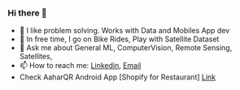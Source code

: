 ### Hi there 👋

- 🔭 I like problem solving. Works with Data and Mobiles App dev
- 🌱 In free time, I go on Bike Rides, Play with Satellite Dataset
- 💬 Ask me about General ML, ComputerVision, Remote Sensing, Satellites,
- 📫 How to reach me: [Linkedin](https://www.linkedin.com/in/manishsahuiitbhu/), [Email](manish.sahu.civ13@iitbhu.ac.in)
- Check AaharQR Android App [Shopify for Restaurant] [Link](https://play.google.com/store/apps/details?id=com.aaharqr.aaharqr)

<!--
**ManishSahu53/ManishSahu53** is a ✨ _special_ ✨ repository because its `README.md` (this file) appears on your GitHub profile.

Here are some ideas to get you started:

- 🔭 I’m currently working on Document AI using OCR and LLM and SLM (Small Language model)
- 🌱 Part time working on CVSwitch.com
- 👯 I’m looking to collaborate on Remote Sensing Projects.
- 💬 Ask me about General ML, ComputerVision, Remote Sensing, Satellites,
- 📫 How to reach me: [Linkedin](https://www.linkedin.com/in/manishsahuiitbhu/), [Email](manish.sahu.civ13@iitbhu.ac.in)
-->
